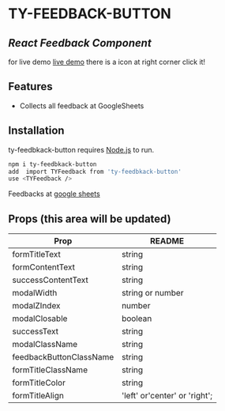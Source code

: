 # TY-FEEDBACK-BUTTON

## _React Feedback Component_

for live demo [live demo](https://react-for-feedback-button-6czlghbxv-oguzhansezer.vercel.app/)
there is a icon at right corner click it!

## Features

-   Collects all feedback at GoogleSheets

## Installation

ty-feedbkack-button requires [Node.js](https://nodejs.org/) to run.



```sh
npm i ty-feedbkack-button
add  import TYFeedback from 'ty-feedbkack-button'
use <TYFeedback />
```

Feedbacks at [google sheets](https://docs.google.com/spreadsheets/d/e/2PACX-1vTrQrVzfPNG1Ao3IhbiITbzsJq3oTVF5ADD2SuQxMONRXRlEU-hYslVY-xfMuvVGA94NgCIQWj9XgLi/pubhtml)

## Props (this area will be updated)

| Prop                    | README                        |
| ----------------------- | ----------------------------- |
| formTitleText           | string                        |
| formContentText         | string                        |
| successContentText      | string                        |
| modalWidth              | string or number              |
| modalZIndex             | number                        |
| modalClosable           | boolean                       |
| successText             | string                        |
| modalClassName          | string                        |
| feedbackButtonClassName | string                        |
| formTitleClassName      | string                        |
| formTitleColor          | string                        |
| formTitleAlign          | 'left' or'center' or 'right'; |
